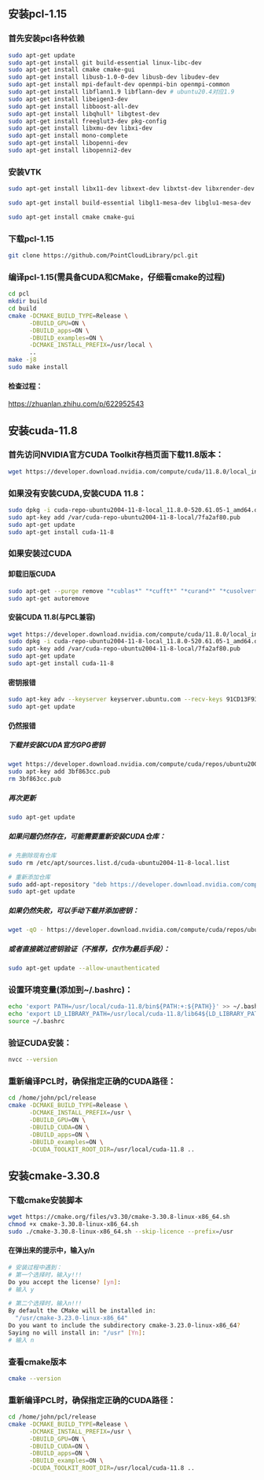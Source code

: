 ## 安装pcl-1.15
### 首先安装pcl各种依赖
```bash
sudo apt-get update
sudo apt-get install git build-essential linux-libc-dev
sudo apt-get install cmake cmake-gui
sudo apt-get install libusb-1.0-0-dev libusb-dev libudev-dev
sudo apt-get install mpi-default-dev openmpi-bin openmpi-common
sudo apt-get install libflann1.9 libflann-dev # ubuntu20.4对应1.9
sudo apt-get install libeigen3-dev
sudo apt-get install libboost-all-dev
sudo apt-get install libqhull* libgtest-dev
sudo apt-get install freeglut3-dev pkg-config
sudo apt-get install libxmu-dev libxi-dev
sudo apt-get install mono-complete
sudo apt-get install libopenni-dev
sudo apt-get install libopenni2-dev
```
### 安装VTK
```bash
sudo apt-get install libx11-dev libxext-dev libxtst-dev libxrender-dev libxmu-dev libxmuu-dev
```
```bash
sudo apt-get install build-essential libgl1-mesa-dev libglu1-mesa-dev
```
```bash
sudo apt-get install cmake cmake-gui
```

### 下载pcl-1.15
```bash
git clone https://github.com/PointCloudLibrary/pcl.git 
```
### 编译pcl-1.15(需具备CUDA和CMake，仔细看cmake的过程)
```bash
cd pcl
mkdir build
cd build
cmake -DCMAKE_BUILD_TYPE=Release \
      -DBUILD_GPU=ON \
      -DBUILD_apps=ON \
      -DBUILD_examples=ON \
      -DCMAKE_INSTALL_PREFIX=/usr/local \
      ..
make -j8
sudo make install
```
#### 检查过程：
https://zhuanlan.zhihu.com/p/622952543

## 安装cuda-11.8
### 首先访问NVIDIA官方CUDA Toolkit存档页面下载11.8版本：
```bash
wget https://developer.download.nvidia.com/compute/cuda/11.8.0/local_installers/cuda-repo-ubuntu2004-11-8-local_11.8.0-520.61.05-1_amd64.deb
```
### 如果没有安装CUDA,安装CUDA 11.8：
```bash
sudo dpkg -i cuda-repo-ubuntu2004-11-8-local_11.8.0-520.61.05-1_amd64.deb
sudo apt-key add /var/cuda-repo-ubuntu2004-11-8-local/7fa2af80.pub
sudo apt-get update
sudo apt-get install cuda-11-8
```
### 如果安装过CUDA
#### 卸载旧版CUDA
```bash
sudo apt-get --purge remove "*cublas*" "*cufft*" "*curand*" "*cusolver*" "*cusparse*" "*npp*" "*nvjpeg*" "cuda*" "nsight*" 
sudo apt-get autoremove
```

#### 安装CUDA 11.8(与PCL兼容)
```bash
wget https://developer.download.nvidia.com/compute/cuda/11.8.0/local_installers/cuda-repo-ubuntu2004-11-8-local_11.8.0-520.61.05-1_amd64.deb
sudo dpkg -i cuda-repo-ubuntu2004-11-8-local_11.8.0-520.61.05-1_amd64.deb
sudo apt-key add /var/cuda-repo-ubuntu2004-11-8-local/7fa2af80.pub
sudo apt-get update
sudo apt-get install cuda-11-8
```
#### 密钥报错
```bash
sudo apt-key adv --keyserver keyserver.ubuntu.com --recv-keys 91CD13F9368EAC11
sudo apt-get update
```
#### 仍然报错
##### 下载并安装CUDA官方GPG密钥
```bash
wget https://developer.download.nvidia.com/compute/cuda/repos/ubuntu2004/x86_64/3bf863cc.pub
sudo apt-key add 3bf863cc.pub
rm 3bf863cc.pub
```
##### 再次更新
```bash
sudo apt-get update
```
##### 如果问题仍然存在，可能需要重新安装CUDA仓库：
```bash
# 先删除现有仓库
sudo rm /etc/apt/sources.list.d/cuda-ubuntu2004-11-8-local.list

# 重新添加仓库
sudo add-apt-repository "deb https://developer.download.nvidia.com/compute/cuda/repos/ubuntu2004/x86_64/ /"
sudo apt-get update
```
##### 如果仍然失败，可以手动下载并添加密钥：
```bash
wget -qO - https://developer.download.nvidia.com/compute/cuda/repos/ubuntu2004/x86_64/3bf863cc.pub | sudo apt-key add -
```
##### 或者直接跳过密钥验证（不推荐，仅作为最后手段）：
```bash
sudo apt-get update --allow-unauthenticated
```

### 设置环境变量(添加到~/.bashrc)：
```bash
echo 'export PATH=/usr/local/cuda-11.8/bin${PATH:+:${PATH}}' >> ~/.bashrc
echo 'export LD_LIBRARY_PATH=/usr/local/cuda-11.8/lib64${LD_LIBRARY_PATH:+:${LD_LIBRARY_PATH}}' >> ~/.bashrc
source ~/.bashrc
```
### 验证CUDA安装：
```bash
nvcc --version
```
### 重新编译PCL时，确保指定正确的CUDA路径：
```bash
cd /home/john/pcl/release
cmake -DCMAKE_BUILD_TYPE=Release \
      -DCMAKE_INSTALL_PREFIX=/usr \
      -DBUILD_GPU=ON \
      -DBUILD_CUDA=ON \
      -DBUILD_apps=ON \
      -DBUILD_examples=ON \
      -DCUDA_TOOLKIT_ROOT_DIR=/usr/local/cuda-11.8 ..
```
## 安装cmake-3.30.8
### 下载cmake安装脚本
```bash
wget https://cmake.org/files/v3.30/cmake-3.30.8-linux-x86_64.sh
chmod +x cmake-3.30.8-linux-x86_64.sh
sudo ./cmake-3.30.8-linux-x86_64.sh --skip-licence --prefix=/usr
```
#### 在弹出来的提示中，输入y/n
```bash
# 安装过程中遇到：
# 第一个选择时，输入y!!!
Do you accept the license? [yn]: 
# 输入 y

# 第二个选择时，输入n!!!
By default the CMake will be installed in:
  "/usr/cmake-3.23.0-linux-x86_64"
Do you want to include the subdirectory cmake-3.23.0-linux-x86_64?
Saying no will install in: "/usr" [Yn]:
# 输入 n
```
### 查看cmake版本
```bash
cmake --version
```

### 重新编译PCL时，确保指定正确的CUDA路径：
```bash
cd /home/john/pcl/release
cmake -DCMAKE_BUILD_TYPE=Release \
      -DCMAKE_INSTALL_PREFIX=/usr \
      -DBUILD_GPU=ON \
      -DBUILD_CUDA=ON \
      -DBUILD_apps=ON \
      -DBUILD_examples=ON \
      -DCUDA_TOOLKIT_ROOT_DIR=/usr/local/cuda-11.8 ..
```